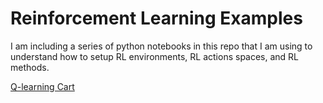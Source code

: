 # Reinforcement Learning Examples
I am including a series of python notebooks in this repo that I am using to understand 
how to setup RL environments, RL actions spaces, and RL methods.

[Q-learning Cart](cart-example.ipynb)